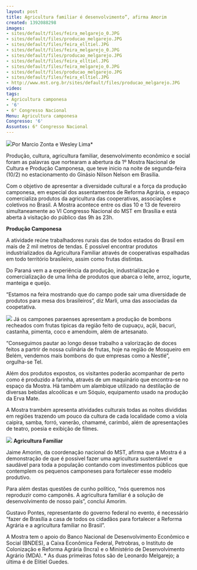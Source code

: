 ```yaml
---
layout: post
title: Agricultura familiar é desenvolvimento”, afirma Amorim
created: 1392088298
images:
- sites/default/files/feira_melgarejo_0.JPG
- sites/default/files/producao_melgarejo.JPG
- sites/default/files/feira_elltiel.JPG
- sites/default/files/feira_melgarejo_0.JPG
- sites/default/files/producao_melgarejo.JPG
- sites/default/files/feira_elltiel.JPG
- sites/default/files/feira_melgarejo_0.JPG
- sites/default/files/producao_melgarejo.JPG
- sites/default/files/feira_elltiel.JPG
- http://www.mst.org.br/sites/default/files/producao_melgarejo.JPG
video: 
tags:
- Agricultura camponesa
- '6'
- 6° Congresso Nacional
Menu: Agricultura camponesa
Congresso: '6'
Assuntos: 6° Congresso Nacional
---
```



![](http://www.mst.org.br/sites/default/files/producao_melgarejo.JPG)Por Marcio Zonta e Wesley Lima\*


Produção, cultura, agricultura familiar, desenvolvimento econômico e social foram as palavras que nortearam a abertura da 1º Mostra Nacional de Cultura e Produção Camponesa, que teve inicio na noite de segunda-feira (10/2) no estacionamento do Ginásio Nilson Nelson em Brasília.


Com o objetivo de apresentar a diversidade cultural e a força da produção camponesa, em especial dos assentamentos de Reforma Agrária, o espaço comercializa produtos da agricultura das cooperativas, associações e coletivos no Brasil.
A Mostra acontece entre os dias 10 e 13 de fevereiro  simultaneamente ao VI Congresso Nacional do MST em Brasília e está  aberta à visitação do público das 9h às 23h.


**Produção Camponesa**


A atividade reúne trabalhadores rurais das de todos estados do Brasil em mais de 2 mil metros de tendas. É possível encontrar produtos industrializados da Agricultura Familiar através de cooperativas espalhadas em todo território brasileiro, assim como frutas distintas.


Do Paraná vem a a experiência da produção, industrialização e comercialização de uma linha de produtos que abarca o leite, arroz, iogurte, manteiga e queijo.


“Estamos na feira mostrando que do campo pode sair uma diversidade de produtos para mesa dos brasileiros”, diz Marli, uma das associadas da coopetativa.


![](http://www.mst.org.br/sites/default/files/feira_melgarejo_0.JPG)
Já os campones paraenses apresentam a produção de bombons recheados com frutas tipicas da região feito de cupuaçu, açãi, bacuri, castanha, pimenta, coco e amendoim, além de artesanato.


“Conseguimos pautar ao longo desse trabalho a valorização de doces feitos a partrir de nossa culinária de frutas, hoje na região de Mosqueiro em Belém, vendemos mais bombons do que empresas como a Nestlé”, orgulha-se Tel.


Além dos produtos expostos, os visitantes poderão acompanhar de perto como é produzido a farinha, através de um maquinário que encontra-se no espaço da Mostra. Há também um alambique utilizado na destilação de diversas bebidas alcoólicas e um Sóquio, equipamento usado na produção da Erva Mate.


A Mostra trambém apresenta atividades culturais todas as noites divididas em regiões trazendo um pouco da cultura de cada localidade como a viola caipira, samba, forró, vanerão, chamamé, carimbó, além de apresentações de teatro, poesia e exibição de filmes.


![](http://www.mst.org.br/sites/default/files/feira_elltiel.JPG)
**Agricultura Familiar**


Jaime Amorim, da coordenação nacional do MST, afirma que a Mostra é a demonstração de que é possível fazer uma agricultura sustentável e saudável para toda a população contando com investimentos públicos que contemplem os pequenos camponeses para fortalecer esse modelo produtivo.


Para além destas questões de cunho político, “nós queremos nos reproduzir como camponês. A agricultura familiar é a solução de desenvolvimento de nosso país”, conclui Amorim.


Gustavo Pontes, representante do governo federal no evento, é necessário “fazer de Brasília a casa de todos os cidadãos para fortalecer a Reforma Agrária e a agricultura familiar no Brasil”.


A Mostra tem o apoio do Banco Nacional de Desenvolvimento Econômico e  Social (BNDES), a Caixa Econômica Federal, Petrobras, o Instituto de  Colonização e Reforma Agrária (Incra) e o Ministério de Desenvolvimento  Agrário (MDA).
\* As duas primeiras fotos são de Leonardo Melgarejo; a última é de Elitiel Guedes.
